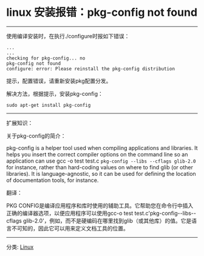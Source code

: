 # linux 安装报错：pkg-config not found

------

 

使用编译安装时，在执行./configure时报如下错误：

```
...
...
checking for pkg-config... no
pkg-config not found
configure: error: Please reinstall the pkg-config distribution
```

提示，配置错误，请重新安装pkg配置分发。

解决方法，根据提示，安装pkg-config：

```
sudo apt-get install pkg-config
```

------

扩展知识：

关于pkg-config的简介：

pkg-config is a helper tool used when compiling applications and libraries. It helps you insert the correct compiler options on the command line so an application can use gcc -o test test.c `pkg-config --libs --cflags glib-2.0` for instance, rather than hard-coding values on where to find glib (or other libraries). It is language-agnostic, so it can be used for defining the location of documentation tools, for instance.

翻译：

PKG CONFIG是编译应用程序和库时使用的辅助工具。它帮助您在命令行中插入正确的编译器选项，以便应用程序可以使用gcc-o test test.c'pkg-config--libs--cflags glib-2.0'，例如，而不是硬编码在哪里找到glib（或其他库）的值。它是语言不可知的，因此它可以用来定义文档工具的位置。

------

 



分类: [Linux](https://www.cnblogs.com/gyfluck/category/871917.html)